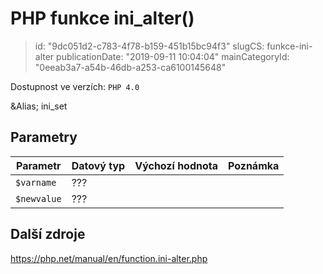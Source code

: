 PHP funkce ini_alter()
================================

> id: "9dc051d2-c783-4f78-b159-451b15bc94f3"
> slugCS: funkce-ini-alter
> publicationDate: "2019-09-11 10:04:04"
> mainCategoryId: "0eeab3a7-a54b-46db-a253-ca6100145648"

Dostupnost ve verzích: `PHP 4.0`

&Alias; <function>ini_set</function>


Parametry
--------------

| Parametr | Datový typ | Výchozí hodnota | Poznámka |
|-----|-----|-----|-----|
| `$varname` | ??? |  |  |
| `$newvalue` | ??? |  |  |


Další zdroje
------------

https://php.net/manual/en/function.ini-alter.php

